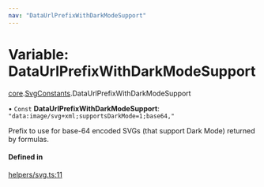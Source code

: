 ```yaml
---
nav: "DataUrlPrefixWithDarkModeSupport"
---
```

# Variable: DataUrlPrefixWithDarkModeSupport

[core](../modules/core.md).[SvgConstants](../modules/core.SvgConstants.md).DataUrlPrefixWithDarkModeSupport

• `Const` **DataUrlPrefixWithDarkModeSupport**: ``"data:image/svg+xml;supportsDarkMode=1;base64,"``

Prefix to use for base-64 encoded SVGs (that support Dark Mode) returned by formulas.

#### Defined in

[helpers/svg.ts:11](https://github.com/coda/packs-sdk/blob/main/helpers/svg.ts#L11)
